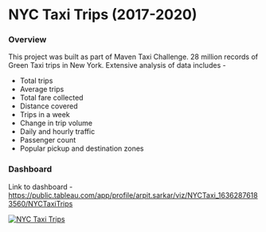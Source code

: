 # NYC Taxi Trips (2017-2020)

<h3>Overview</h3>

This project was built as part of Maven Taxi Challenge. 28 million records of Green Taxi trips in New York. Extensive analysis of data includes -
- Total trips
- Average trips
- Total fare collected
- Distance covered
- Trips in a week
- Change in trip volume
- Daily and hourly traffic
- Passenger count
- Popular pickup and destination zones

<h3>Dashboard</h3> 

Link to dashboard - https://public.tableau.com/app/profile/arpit.sarkar/viz/NYCTaxi_16362876183560/NYCTaxiTrips

[![NYC Taxi Trips](https://user-images.githubusercontent.com/100153057/155896110-c4384be0-5b2f-4034-aa5a-d83c6bbc38e0.png)](https://public.tableau.com/app/profile/arpit.sarkar/viz/NYCTaxi_16362876183560/NYCTaxiTrips)
